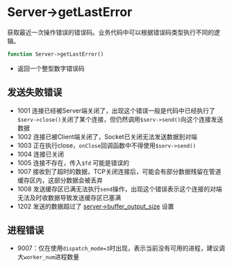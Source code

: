# Server->getLastError

获取最近一次操作错误的错误码。业务代码中可以根据错误码类型执行不同的逻辑。
```php
function Server->getLastError()
```

* 返回一个整型数字错误码

发送失败错误
----
* 1001 连接已经被Server端关闭了，出现这个错误一般是代码中已经执行了`$serv->close()`关闭了某个连接，但仍然调用`$serv->send()`向这个连接发送数据
* 1002 连接已被Client端关闭了，Socket已关闭无法发送数据到对端
* 1003 正在执行close，`onClose`回调函数中不得使用`$serv->send()`
* 1004 连接已关闭
* 1005 连接不存在，传入`$fd` 可能是错误的
* 1007 接收到了超时的数据，TCP关闭连接后，可能会有部分数据残留在管道缓存区内，这部分数据会被丢弃
* 1008 发送缓存区已满无法执行`send`操作，出现这个错误表示这个连接的对端无法及时收数据导致发送缓存区已塞满
* 1202 发送的数据超过了 [server->buffer_output_size](https://wiki.swoole.com/wiki/page/440.html) 设置

进程错误
----
* 9007：仅在使用`dispatch_mode=3`时出现，表示当前没有可用的进程，建议调大`worker_num`进程数量